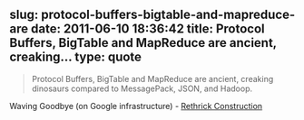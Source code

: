 slug: protocol-buffers-bigtable-and-mapreduce-are
date: 2011-06-10 18:36:42
title: Protocol Buffers, BigTable and MapReduce are ancient, creaking...
type: quote
---

> Protocol Buffers, BigTable and MapReduce are ancient, creaking dinosaurs compared to MessagePack, JSON, and Hadoop.

Waving Goodbye (on Google infrastructure) - [Rethrick Construction](http://rethrick.com/#waving-goodbye)
